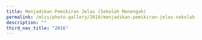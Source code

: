 ```yaml
---
title: Menjadikan Pemikiran Jelas (Sekolah Menengah)
permalink: /mlcs/photo-gallery/2016/menjadikan-pemikiran-jelas-sekolah-menengah/
description: ""
third_nav_title: "2016"
---
```

